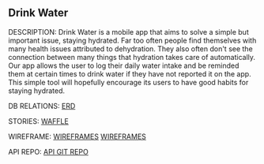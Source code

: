 ## Drink Water

DESCRIPTION:
Drink Water is a mobile app that aims to solve a simple but important issue, staying hydrated. Far too often people find themselves with many health issues attributed to dehydration. They also often don't see the connection between many things that hydration takes care of automatically. Our app allows the user to log their daily water intake and be reminded them at certain times to drink water if they have not reported it on the app. This simple tool will hopefully encourage its users to have good habits for staying hydrated.

DB RELATIONS:
[ERD](http://imgur.com/a/4bbz6)

STORIES:
[WAFFLE](https://waffle.io/wallytreats/q3project)

WIREFRAME:
[WIREFRAMES](http://imgur.com/a/FK65M)
[WIREFRAMES](http://imgur.com/a/2Vi95)

API REPO:
[API GIT REPO](https://github.com/wallytreats/q3projectAPI)
